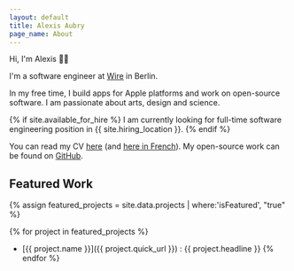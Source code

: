 ```yaml
---
layout: default
title: Alexis Aubry
page_name: About
---
```


Hi, I'm Alexis &#x1F44B;&#x1F3FB;

I'm a software engineer at [Wire](https://wire.com/en/) in Berlin.

In my free time, I build apps for Apple platforms and work on open-source software.
I am passionate about arts, design and science.

{% if site.available_for_hire %}
I am currently looking for full-time software engineering position in {{ site.hiring_location }}.
{% endif %}

You can read my CV [here](/cv/Alexis_Aubry_CV_01-2018.pdf) (and [here in French](/cv/Alexis_Aubry_CV_01-2018_fr.pdf)).
My open-source work can be found on [GitHub](https://github.com/alexaubry).

## Featured Work

{% assign featured_projects = site.data.projects | where:'isFeatured', "true" %}

{% for project in featured_projects %}
- [{{ project.name }}]({{ project.quick_url }}) : {{ project.headline }}
{% endfor %}
